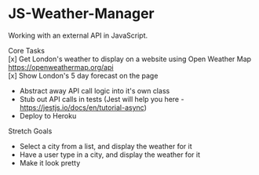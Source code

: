 # JS-Weather-Manager   

Working with an external API in JavaScript.   

Core Tasks  
[x] Get London's weather to display on a website using Open Weather Map https://openweathermap.org/api  
[x] Show London's 5 day forecast on the page  
- Abstract away API call logic into it's own class  
- Stub out API calls in tests (Jest will help you here - https://jestjs.io/docs/en/tutorial-async)  
- Deploy to Heroku  

Stretch Goals  
- Select a city from a list, and display the weather for it  
- Have a user type in a city, and display the weather for it  
- Make it look pretty  
